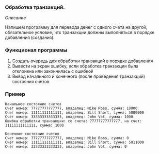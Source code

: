 ### Обработка транзакций.

*Описание*

Напишем программу для перевода денег с одного счета на другой, обязательное условие, что транзакции должны выполняться в
порядке добавления (создания).

### Функционал программы

1. Создать очередь для обработки транзакций в порядке добавления
2. Вывести на экран ошибку, если обработка транзакции была отклонена или закончилась с ошибкой
3. Вывод начального и конечного (после проведения транзакций) состояния счетов

### Пример

```
Начальное состояние счетов
Счет номер: 77777777777777, владелец: Mike Ross, сумма: 10000
Счет номер: 11111111111111, владелец: Bill Short, сумма: 5000000
Счет номер: 33333333333333, владелец: John Vot, сумма: 1000
Ошибка обработки транзакции: со счета: 77777777777777, на счет: 11111111111111, сумма: 1000

Конечное состояние счетов
Счет номер: 77777777777777, владелец: Mike Ross, сумма: 0
Счет номер: 11111111111111, владелец: Bill Short, сумма: 5011000
Счет номер: 33333333333333, владелец: John Vot, сумма: 0
```  
